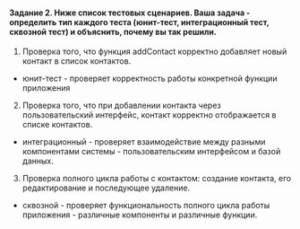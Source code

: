 #### Задание 2. Ниже список тестовых сценариев. Ваша задача - определить тип каждого теста (юнит-тест, интеграционный тест, сквозной тест) и объяснить, почему вы так решили.
1. Проверка того, что функция addContact корректно добавляет новый контакт в список контактов.
- юнит-тест - проверяет корректность работы конкретной функции приложения
2. Проверка того, что при добавлении контакта через пользовательский интерфейс, контакт корректно отображается в списке контактов.
- интеграционный - проверяет взаимодействие между разными компонентами системы - пользовательским интерфейсом и базой данных.
3. Проверка полного цикла работы с контактом: создание контакта, его редактирование и последующее удаление.
- сквозной - проверяет функциональность полного цикла работы приложения - различные компоненты и различные функции.